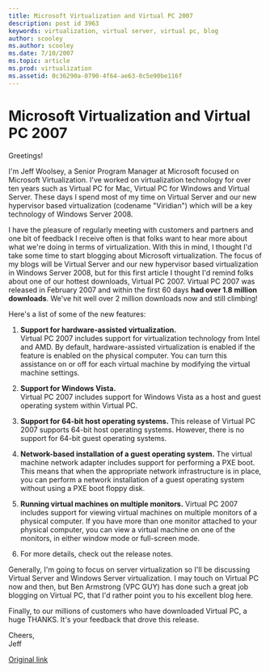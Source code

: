 ```yaml
---
title: Microsoft Virtualization and Virtual PC 2007
description: post id 3963
keywords: virtualization, virtual server, virtual pc, blog
author: scooley
ms.author: scooley
ms.date: 7/10/2007
ms.topic: article
ms.prod: virtualization
ms.assetid: 0c36290a-0790-4f64-ae63-0c5e90be116f
---
```


# Microsoft Virtualization and Virtual PC 2007

Greetings!

I'm Jeff Woolsey, a Senior Program Manager at Microsoft focused on Microsoft Virtualization. I've worked on virtualization technology for over ten years such as Virtual PC for Mac, Virtual PC for Windows and Virtual Server. These days I spend most of my time on Virtual Server and our new hypervisor based virtualization (codename "Viridian") which will be a key technology of Windows Server 2008.

I have the pleasure of regularly meeting with customers and partners and one bit of feedback I receive often is that folks want to hear more about what we're doing in terms of virtualization. With this in mind, I thought I'd take some time to start blogging about Microsoft virtualization. The focus of my blogs will be Virtual Server and our new hypervisor based virtualization in Windows Server 2008, but for this first article I thought I'd remind folks about one of our hottest downloads, Virtual PC 2007. Virtual PC 2007 was released in February 2007 and within the first 60 days **had over 1.8 million downloads**. We've hit well over 2 million downloads now and still climbing!



Here's a list of some of the new features:

1. **Support for hardware-assisted virtualization.**  
  Virtual PC 2007 includes support for virtualization technology from Intel and AMD. By default, hardware-assisted virtualization is enabled if the feature is enabled on the physical computer. You can turn this assistance on or off for each virtual machine by modifying the virtual machine settings.

2. **Support for Windows Vista.**  
  Virtual PC 2007 includes support for Windows Vista as a host and guest operating system within Virtual PC.

3. **Support for 64-bit host operating systems.**
  This release of Virtual PC 2007 supports 64-bit host operating systems. However, there is no support for 64-bit guest operating systems.

4. **Network-based installation of a guest operating system.**
  The virtual machine network adapter includes support for performing a PXE boot. This means that when the appropriate network infrastructure is in place, you can perform a network installation of a guest operating system without using a PXE boot floppy disk.

5. **Running virtual machines on multiple monitors.**
  Virtual PC 2007 includes support for viewing virtual machines on multiple monitors of a physical computer. If you have more than one monitor attached to your physical computer, you can view a virtual machine on one of the monitors, in either window mode or full-screen mode.

6. For more details, check out the release notes.

Generally, I'm going to focus on server virtualization so I'll be discussing Virtual Server and Windows Server virtualization. I may touch on Virtual PC now and then, but Ben Armstrong (VPC GUY) has done such a great job blogging on Virtual PC, that I'd rather point you to his excellent blog here.

Finally, to our millions of customers who have downloaded Virtual PC, a huge THANKS. It's your feedback that drove this release.

Cheers,  
Jeff

[Original link](https://blogs.technet.microsoft.com/virtualization/2007/07/10/microsoft-virtualization-and-virtual-pc-2007/)